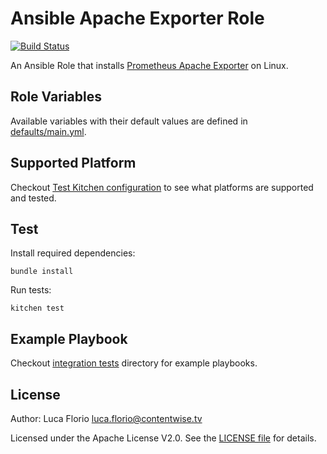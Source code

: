 Ansible Apache Exporter Role
============

[![Build Status](https://travis-ci.org/ContentWise/ansible-apache-exporter.svg?branch=master)](https://travis-ci.org/ContentWise/ansible-apache-exporter)

An Ansible Role that installs [Prometheus Apache Exporter](https://github.com/Lusitaniae/apache_exporter) on Linux.

## Role Variables

Available variables with their default values are defined in [defaults/main.yml](defaults/main.yml).

## Supported Platform

Checkout [Test Kitchen configuration](.kitchen.yml) to see what platforms are supported and tested.

## Test

Install required dependencies:

	bundle install

Run tests:

	kitchen test

## Example Playbook

Checkout [integration tests](test/integration) directory for example playbooks.

## License

Author: Luca Florio <luca.florio@contentwise.tv>

Licensed under the Apache License V2.0. See the [LICENSE file](LICENSE) for details.
